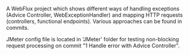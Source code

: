 A WebFlux project which shows different ways of handling exceptions 
(Advice Controller, WebExceptionHandler) and mapping HTTP requests (controllers, 
functional endpoints). Various approaches can be found in commits.

JMeter config file is located in 'JMeter' folder for testing non-blocking 
request processing on commit "1 Handle error with Advice Controller".